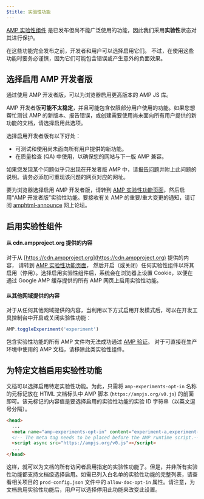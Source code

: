 ```yaml
---
$title: 实验性功能
---
```


[AMP 实验性组件](https://github.com/ampproject/amphtml/tree/main/tools/experiments)
是已发布但尚不能广泛使用的功能，因此我们采用**实验性**状态对其进行保护。

在这些功能完全发布之前，开发者和用户可以选择启用它们。
不过，在使用这些功能时要务必谨慎，因为它们可能包含错误或产生意外的负面效果。

## 选择启用 AMP 开发者版

通过使用 AMP 开发者版，可以为浏览器启用更高版本的 AMP JS 库。

AMP 开发者版**可能不太稳定**，并且可能包含仅限部分用户使用的功能。如果您想帮忙测试 AMP 的新版本、报告错误，或创建需要使用尚未面向所有用户提供的新功能的文档，请选择启用此选项。

选择启用开发者版有以下好处：

- 可测试和使用尚未面向所有用户提供的新功能。
- 在质量检查 (QA) 中使用，以确保您的网站与下一版 AMP 兼容。

如果您发现某个问题似乎只出现在开发者版 AMP 中，请[报告问题](https://github.com/ampproject/amphtml/issues/new)并附上此问题的说明。请务必添加可重现该问题的网页对应的网址。

要为浏览器选择启用 AMP 开发者版，请转到 [AMP 实验性功能页面](https://ampjs.org/experiments.html)，然后启用“AMP 开发者版”实验性功能。要接收有关 AMP 的重要/重大变更的通知，请订阅 [amphtml-announce](https://groups.google.com/forum/#!forum/amphtml-announce) 网上论坛。

## 启用实验性组件

#### 从 cdn.ampproject.org 提供的内容

对于从 [https://cdn.ampproject.org](https://cdn.ampproject.org) 提供的内容，
请转到 [AMP 实验性功能页面](https://ampjs.org/experiments.html)，
然后开启（或关闭）任何实验性组件以将其启用（停用）。选择启用实验性组件后，系统会在浏览器上设置 Cookie，以便在通过 Google AMP 缓存提供的所有 AMP 网页上启用实验性功能。

#### 从其他网域提供的内容

对于从任何其他网域提供的内容，当利用以下方式启用开发模式后，可以在开发工具控制台中开启或关闭实验性功能：

```js
AMP.toggleExperiment('experiment')
```

包含实验性功能的所有 AMP 文件均无法成功通过
[AMP 验证](validation-workflow/validate_amp.md)。
对于可直接在生产环境中使用的 AMP 文档，请移除此类实验性组件。

## 为特定文档启用实验性功能

文档可以选择启用特定实验性功能。为此，只需将 `amp-experiments-opt-in` 名称的元标记放在 HTML 文档标头中 AMP 脚本 (`https://ampjs.org/v0.js`) 的前面即可。该元标记的内容值是要选择启用的实验性功能的实验 ID 字符串（以英文逗号分隔）。

```html
<head>
  ...
  <meta name="amp-experiments-opt-in" content="experiment-a,experiment-b">
  <!-- The meta tag needs to be placed before the AMP runtime script.-->
  <script async src="https://ampjs.org/v0.js"></script>
  ...
</head>
```

这样，就可以为文档的所有访问者启用指定的实验性功能了。但是，并非所有实验性功能都支持文档级选择启用。如需已列入白名单的实验性功能的完整列表，请查看相关项目的 `prod-config.json` 文件中的 `allow-doc-opt-in` 属性。请注意，为文档启用实验性功能后，用户可以选择停用此功能来改变此设置。
 
